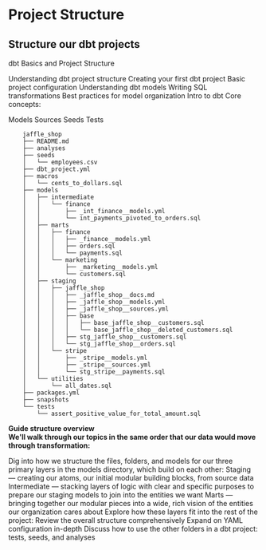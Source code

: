 # Project Structure

## Structure our dbt projects

dbt Basics and Project Structure

Understanding dbt project structure
Creating your first dbt project
Basic project configuration
Understanding dbt models
Writing SQL transformations
Best practices for model organization
Intro to dbt Core concepts:

Models
Sources
Seeds
Tests

```
    jaffle_shop
    ├── README.md
    ├── analyses
    ├── seeds
    │   └── employees.csv
    ├── dbt_project.yml
    ├── macros
    │   └── cents_to_dollars.sql
    ├── models
    │   ├── intermediate
    │   │   └── finance
    │   │       ├── _int_finance__models.yml
    │   │       └── int_payments_pivoted_to_orders.sql
    │   ├── marts
    │   │   ├── finance
    │   │   │   ├── _finance__models.yml
    │   │   │   ├── orders.sql
    │   │   │   └── payments.sql
    │   │   └── marketing
    │   │       ├── _marketing__models.yml
    │   │       └── customers.sql
    │   ├── staging
    │   │   ├── jaffle_shop
    │   │   │   ├── _jaffle_shop__docs.md
    │   │   │   ├── _jaffle_shop__models.yml
    │   │   │   ├── _jaffle_shop__sources.yml
    │   │   │   ├── base
    │   │   │   │   ├── base_jaffle_shop__customers.sql
    │   │   │   │   └── base_jaffle_shop__deleted_customers.sql
    │   │   │   ├── stg_jaffle_shop__customers.sql
    │   │   │   └── stg_jaffle_shop__orders.sql
    │   │   └── stripe
    │   │       ├── _stripe__models.yml
    │   │       ├── _stripe__sources.yml
    │   │       └── stg_stripe__payments.sql
    │   └── utilities
    │       └── all_dates.sql
    ├── packages.yml
    ├── snapshots
    └── tests
        └── assert_positive_value_for_total_amount.sql
```

**Guide structure overview**
<br>
**We'll walk through our topics in the same order that our data would move through transformation:**

Dig into how we structure the files, folders, and models for our three primary layers in the models directory, which build on each other:
Staging — creating our atoms, our initial modular building blocks, from source data
Intermediate — stacking layers of logic with clear and specific purposes to prepare our staging models to join into the entities we want
Marts — bringing together our modular pieces into a wide, rich vision of the entities our organization cares about
Explore how these layers fit into the rest of the project:
Review the overall structure comprehensively
Expand on YAML configuration in-depth
Discuss how to use the other folders in a dbt project: tests, seeds, and analyses